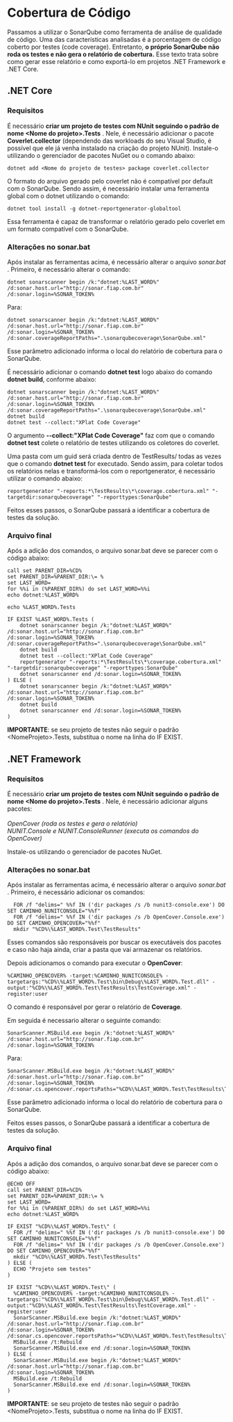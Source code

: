 # Cobertura de Código
Passamos a utilizar o SonarQube como ferramenta de análise de qualidade de código. Uma das características analisadas é a porcentagem de código coberto por testes (code coverage). Entretanto, **o próprio SonarQube não roda os testes e não gera o relatório de cobertura.** Esse texto trata sobre como gerar esse relatório e como exportá-lo em projetos .NET Framework e .NET Core.

## .NET Core
### Requisitos
É necessário **criar um projeto de testes com NUnit seguindo o padrão de nome &lt;Nome do projeto&gt;.Tests** . Nele, é necessário adicionar o pacote **Coverlet.collector** (dependendo das workloads do seu Visual Studio, é possível que ele já venha instalado na criação do projeto NUnit). Instale-o utilizando o gerenciador de pacotes NuGet ou o comando abaixo:
```
dotnet add <Nome do projeto de testes> package coverlet.collector
``` 
O formato do arquivo gerado pelo coverlet não é compatível por default com o SonarQube. Sendo assim, é necessário instalar uma ferramenta global com o dotnet utilizando o comando:
```
dotnet tool install -g dotnet-reportgenerator-globaltool
```
Essa ferramenta é capaz de transformar o relatório gerado pelo coverlet em um formato compatível com o SonarQube.

### Alterações no sonar.bat
Após instalar as ferramentas acima, é necessário alterar o arquivo *sonar.bat* . Primeiro, é necessário alterar o comando:
```
dotnet sonarscanner begin /k:"dotnet:%LAST_WORD%" /d:sonar.host.url="http://sonar.fiap.com.br"  /d:sonar.login=%SONAR_TOKEN%
```
Para:
```
dotnet sonarscanner begin /k:"dotnet:%LAST_WORD%" /d:sonar.host.url="http://sonar.fiap.com.br"  /d:sonar.login=%SONAR_TOKEN%  /d:sonar.coverageReportPaths=".\sonarqubecoverage\SonarQube.xml"
```
Esse parâmetro adicionado informa o local do relatório de cobertura para o SonarQube.

É necessário adicionar o comando **dotnet test** logo abaixo do comando **dotnet build**, conforme abaixo:
```
dotnet sonarscanner begin /k:"dotnet:%LAST_WORD%" /d:sonar.host.url="http://sonar.fiap.com.br"  /d:sonar.login=%SONAR_TOKEN%  /d:sonar.coverageReportPaths=".\sonarqubecoverage\SonarQube.xml"
dotnet build
dotnet test --collect:"XPlat Code Coverage"
``` 
O argumento **--collect:"XPlat Code Coverage"** faz com que o comando **dotnet test** colete o relatório de testes utilizando os coletores do coverlet.

Uma pasta com um guid será criada dentro de TestResults/ todas as vezes que o comando **dotnet test** for executado. Sendo assim, para coletar todos os relatórios nelas e transformá-los com o reportgenerator, é necessário utilizar o comando abaixo:
```
reportgenerator "-reports:*\TestResults\*\coverage.cobertura.xml" "-targetdir:sonarqubecoverage" "-reporttypes:SonarQube"
```

Feitos esses passos, o SonarQube passará a identificar a cobertura de testes da solução.

### Arquivo final
Após a adição dos comandos, o arquivo sonar.bat deve se parecer com o código abaixo:
```
call set PARENT_DIR=%CD%
set PARENT_DIR=%PARENT_DIR:\= %
set LAST_WORD=
for %%i in (%PARENT_DIR%) do set LAST_WORD=%%i
echo dotnet:%LAST_WORD%

echo %LAST_WORD%.Tests

IF EXIST %LAST_WORD%.Tests (
	dotnet sonarscanner begin /k:"dotnet:%LAST_WORD%" /d:sonar.host.url="http://sonar.fiap.com.br"  /d:sonar.login=%SONAR_TOKEN%  /d:sonar.coverageReportPaths=".\sonarqubecoverage\SonarQube.xml"
	dotnet build
	dotnet test --collect:"XPlat Code Coverage"
	reportgenerator "-reports:*\TestResults\*\coverage.cobertura.xml" "-targetdir:sonarqubecoverage" "-reporttypes:SonarQube"
	dotnet sonarscanner end /d:sonar.login=%SONAR_TOKEN%
) ELSE (
	dotnet sonarscanner begin /k:"dotnet:%LAST_WORD%" /d:sonar.host.url="http://sonar.fiap.com.br"  /d:sonar.login=%SONAR_TOKEN%
	dotnet build
	dotnet sonarscanner end /d:sonar.login=%SONAR_TOKEN%
)
```
**IMPORTANTE**: se seu projeto de testes não seguir o padrão &lt;NomeProjeto&gt;.Tests, substitua o nome na linha do IF EXIST.

## .NET Framework
### Requisitos
É necessário **criar um projeto de testes com NUnit seguindo o padrão de nome &lt;Nome do projeto&gt;.Tests** . Nele, é necessário adicionar alguns pacotes:
<br/>
<br/>
_OpenCover (roda os testes e gera o relatório)_
<br/>
_NUNIT.Console e NUNIT.ConsoleRunner (executa os comandos do OpenCover)_
<br/>

Instale-os utilizando o gerenciador de pacotes NuGet.

### Alterações no sonar.bat
Após instalar as ferramentas acima, é necessário alterar o arquivo *sonar.bat* . Primeiro, é necessário adicionar os comandos:
```
  FOR /f "delims=" %%f IN ('dir packages /s /b nunit3-console.exe') DO SET CAMINHO_NUNITCONSOLE="%%f"
  FOR /f "delims=" %%f IN ('dir packages /s /b OpenCover.Console.exe') DO SET CAMINHO_OPENCOVER="%%f"
  mkdir "%CD%\%LAST_WORD%.Test\TestResults"

```
Esses comandos são responsáveis por buscar os executáveis dos pacotes e caso não haja ainda, criar a pasta que vai armazenar os relatórios.

Depois adicionamos o comando para executar o **OpenCover**:
```
%CAMINHO_OPENCOVER% -target:%CAMINHO_NUNITCONSOLE% -targetargs:"%CD%\%LAST_WORD%.Test\bin\Debug\%LAST_WORD%.Test.dll" -output:"%CD%\%LAST_WORD%.Test\TestResults\TestCoverage.xml" -register:user
```
O comando é responsável por gerar o relatório de **Coverage**.

Em seguida é necessario alterar o seguinte comando:
```
SonarScanner.MSBuild.exe begin /k:"dotnet:%LAST_WORD%" /d:sonar.host.url="http://sonar.fiap.com.br" /d:sonar.login=%SONAR_TOKEN%
```
Para:
```
SonarScanner.MSBuild.exe begin /k:"dotnet:%LAST_WORD%" /d:sonar.host.url="http://sonar.fiap.com.br" /d:sonar.login=%SONAR_TOKEN% /d:sonar.cs.opencover.reportsPaths="%CD%\%LAST_WORD%.Test\TestResults\TestCoverage.xml""
```
Esse parâmetro adicionado informa o local do relatório de cobertura para o SonarQube.

Feitos esses passos, o SonarQube passará a identificar a cobertura de testes da solução.

### Arquivo final
Após a adição dos comandos, o arquivo sonar.bat deve se parecer com o código abaixo:
```
@ECHO OFF
call set PARENT_DIR=%CD%
set PARENT_DIR=%PARENT_DIR:\= %
set LAST_WORD=
for %%i in (%PARENT_DIR%) do set LAST_WORD=%%i
echo dotnet:%LAST_WORD%

IF EXIST "%CD%\%LAST_WORD%.Test\" (
  FOR /f "delims=" %%f IN ('dir packages /s /b nunit3-console.exe') DO SET CAMINHO_NUNITCONSOLE="%%f"
  FOR /f "delims=" %%f IN ('dir packages /s /b OpenCover.Console.exe') DO SET CAMINHO_OPENCOVER="%%f"
  mkdir "%CD%\%LAST_WORD%.Test\TestResults"
) ELSE (
  ECHO "Projeto sem testes"
)

IF EXIST "%CD%\%LAST_WORD%.Test\" (
  %CAMINHO_OPENCOVER% -target:%CAMINHO_NUNITCONSOLE% -targetargs:"%CD%\%LAST_WORD%.Test\bin\Debug\%LAST_WORD%.Test.dll" -output:"%CD%\%LAST_WORD%.Test\TestResults\TestCoverage.xml" -register:user
  SonarScanner.MSBuild.exe begin /k:"dotnet:%LAST_WORD%" /d:sonar.host.url="http://sonar.fiap.com.br" /d:sonar.login=%SONAR_TOKEN% /d:sonar.cs.opencover.reportsPaths="%CD%\%LAST_WORD%.Test\TestResults\TestCoverage.xml"
  MSBuild.exe /t:Rebuild
  SonarScanner.MSBuild.exe end /d:sonar.login=%SONAR_TOKEN% 
) ELSE (
  SonarScanner.MSBuild.exe begin /k:"dotnet:%LAST_WORD%" /d:sonar.host.url="http://sonar.fiap.com.br" /d:sonar.login=%SONAR_TOKEN%
  MSBuild.exe /t:Rebuild
  SonarScanner.MSBuild.exe end /d:sonar.login=%SONAR_TOKEN% 
)
```
**IMPORTANTE**: se seu projeto de testes não seguir o padrão &lt;NomeProjeto&gt;.Tests, substitua o nome na linha do IF EXIST.